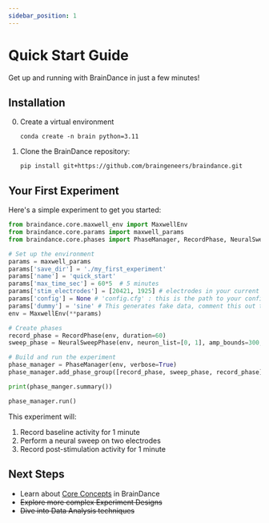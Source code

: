 ```yaml
---
sidebar_position: 1
---
```


# Quick Start Guide

Get up and running with BrainDance in just a few minutes!

## Installation

0. Create a virtual environment

   ```
   conda create -n brain python=3.11
   ```

1. Clone the BrainDance repository:
   ```
   pip install git+https://github.com/braingeneers/braindance.git
   ```

## Your First Experiment

Here's a simple experiment to get you started:

```python
from braindance.core.maxwell_env import MaxwellEnv
from braindance.core.params import maxwell_params
from braindance.core.phases import PhaseManager, RecordPhase, NeuralSweepPhase

# Set up the environment
params = maxwell_params
params['save_dir'] = './my_first_experiment'
params['name'] = 'quick_start'
params['max_time_sec'] = 60*5  # 5 minutes
params['stim_electrodes'] = [20421, 1925] # electrodes in your current config
params['config'] = None # 'config.cfg' : this is the path to your config file for Maxwell
params['dummy'] = 'sine' # This generates fake data, comment this out to use real data
env = MaxwellEnv(**params)

# Create phases
record_phase = RecordPhase(env, duration=60)
sweep_phase = NeuralSweepPhase(env, neuron_list=[0, 1], amp_bounds=300, stim_freq=1, tag="QuickSweep", replicates=3) # neuron list indicates the indexes stim_electrodes

# Build and run the experiment
phase_manager = PhaseManager(env, verbose=True)
phase_manager.add_phase_group([record_phase, sweep_phase, record_phase])

print(phase_manger.summary())

phase_manager.run()
```

This experiment will:

1. Record baseline activity for 1 minute
2. Perform a neural sweep on two electrodes
3. Record post-stimulation activity for 1 minute

## Next Steps

- Learn about [Core Concepts](core-concepts) in BrainDance
- ~~Explore more complex Experiment Designs~~
- ~~Dive into Data Analysis techniques~~
